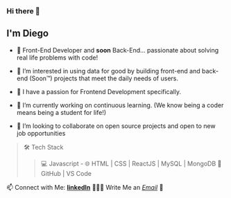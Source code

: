 ### Hi there 👋
## I'm Diego
 
- 🍒 Front-End Developer and **soon** Back-End... passionate about solving real life problems with code! 

- 👀 I’m interested in using data for good by building front-end and back-end (Soon™) projects that meet the daily needs of users.

- 🍎 I have a passion for Frontend Development specifically.

- 🌱 I’m currently working on continuous learning. (We know being a coder means being a student for life!)

- 📍 I’m looking to collaborate on open source projects and open to new job opportunities



> 🛠 Tech Stack
>> 💻   Javascript - 🌐   HTML | CSS | ReactJS | MySQL | MongoDB   🔧   GitHub | VS Code

📫 Connect with Me:
**[linkedIn](https://www.linkedin.com/in/diego-jose-navarro-ruiz-879170189/)** 👨🏻‍💻
Write Me an *[Email](mailto:diegojose150@gmail.com)* 💌
